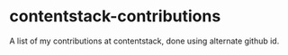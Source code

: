# contentstack-contributions
A list of my contributions at contentstack, done using alternate github id.

